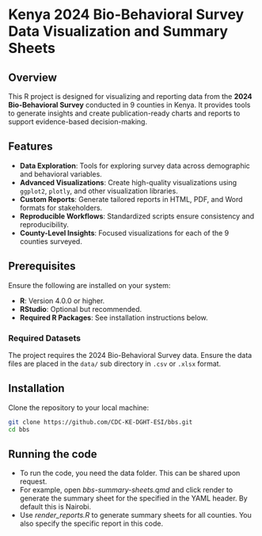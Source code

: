 # Kenya 2024 Bio-Behavioral Survey Data Visualization and Summary Sheets

## Overview

This R project is designed for visualizing and reporting data from the **2024 Bio-Behavioral Survey** conducted in 9 counties in Kenya. It provides tools to generate insights and create publication-ready charts and reports to support evidence-based decision-making.

## Features

- **Data Exploration**: Tools for exploring survey data across demographic and behavioral variables.
- **Advanced Visualizations**: Create high-quality visualizations using `ggplot2`, `plotly`, and other visualization libraries.
- **Custom Reports**: Generate tailored reports in HTML, PDF, and Word formats for stakeholders.
- **Reproducible Workflows**: Standardized scripts ensure consistency and reproducibility.
- **County-Level Insights**: Focused visualizations for each of the 9 counties surveyed.

## Prerequisites

Ensure the following are installed on your system:

- **R**: Version 4.0.0 or higher.
- **RStudio**: Optional but recommended.
- **Required R Packages**: See installation instructions below.

### Required Datasets
The project requires the 2024 Bio-Behavioral Survey data. Ensure the data files are placed in the `data/` sub directory in `.csv` or `.xlsx` format.

## Installation

Clone the repository to your local machine:

```bash
git clone https://github.com/CDC-KE-DGHT-ESI/bbs.git
cd bbs
```

## Running the code
- To run the code, you need the data folder. This can be shared upon request.
- For example, open *bbs-summary-sheets.qmd* and click render to generate the summary sheet for the specified in the YAML header. By default this is Nairobi.
- Use *render_reports.R* to generate summary sheets for all counties. You also specify the specific report in this code.

